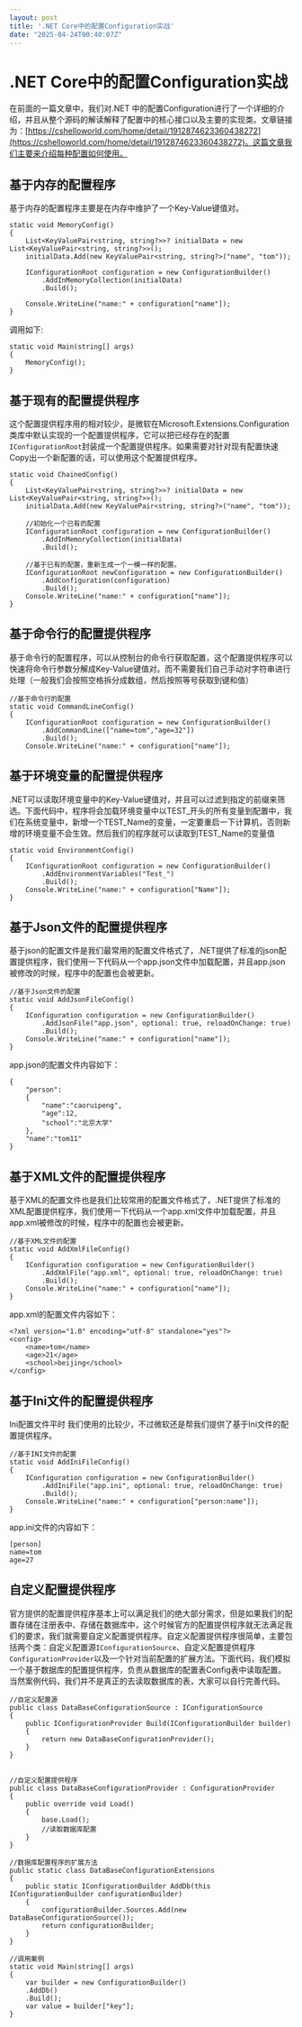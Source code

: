 ```yaml
---
layout: post
title: '.NET Core中的配置Configuration实战'
date: "2025-04-24T00:40:07Z"
---
```

.NET Core中的配置Configuration实战
============================

在前面的一篇文章中，我们对.NET 中的配置Configuration进行了一个详细的介绍，并且从整个源码的解读解释了配置中的核心接口以及主要的实现类。文章链接为：[https://cshelloworld.com/home/detail/1912874623360438272](https://cshelloworld.com/home/detail/1912874623360438272)。这篇文章我们主要来介绍每种配置如何使用。

基于内存的配置程序
---------

基于内存的配置程序主要是在内存中维护了一个Key-Value键值对。

    static void MemoryConfig()
    {
        List<KeyValuePair<string, string?>>? initialData = new List<KeyValuePair<string, string?>>();
        initialData.Add(new KeyValuePair<string, string?>("name", "tom"));
    
        IConfigurationRoot configuration = new ConfigurationBuilder()
            .AddInMemoryCollection(initialData)
            .Build();
    
        Console.WriteLine("name:" + configuration["name"]);
    }

调用如下:

    static void Main(string[] args)
    {
        MemoryConfig();
    }

基于现有的配置提供程序
-----------

这个配置提供程序用的相对较少，是微软在Microsoft.Extensions.Configuration类库中默认实现的一个配置提供程序，它可以把已经存在的配置`IConfigurationRoot`封装成一个配置提供程序。如果需要对针对现有配置快速Copy出一个新配置的话，可以使用这个配置提供程序。

    static void ChainedConfig()
    {
        List<KeyValuePair<string, string?>>? initialData = new List<KeyValuePair<string, string?>>();
        initialData.Add(new KeyValuePair<string, string?>("name", "tom"));
    
    	//初始化一个已有的配置
        IConfigurationRoot configuration = new ConfigurationBuilder()
            .AddInMemoryCollection(initialData)
            .Build();
    
    	//基于已有的配置，重新生成一个一模一样的配置。
        IConfigurationRoot newConfiguration = new ConfigurationBuilder()
            .AddConfiguration(configuration)
            .Build();
        Console.WriteLine("name:" + configuration["name"]);
    }

基于命令行的配置提供程序
------------

基于命令行的配置程序，可以从控制台的命令行获取配置，这个配置提供程序可以快速将命令行参数分解成Key-Value键值对。而不需要我们自己手动对字符串进行处理（一般我们会按照空格拆分成数组，然后按照等号获取到键和值）

    //基于命令行的配置
    static void CommandLineConfig()
    {
        IConfigurationRoot configuration = new ConfigurationBuilder()
            .AddCommandLine(["name=tom","age=32"])
            .Build();
        Console.WriteLine("name:" + configuration["name"]);

基于环境变量的配置提供程序
-------------

.NET可以读取环境变量中的Key-Value键值对，并且可以过滤到指定的前缀来筛选。下面代码中，程序将会加载环境变量中以TEST\_开头的所有变量到配置中，我们在系统变量中，新增一个TEST\_Name的变量，一定要重启一下计算机，否则新增的环境变量不会生效。然后我们的程序就可以读取到TEST\_Name的变量值

    static void EnvironmentConfig()
    {
        IConfigurationRoot configuration = new ConfigurationBuilder()
            .AddEnvironmentVariables("Test_")
            .Build();
        Console.WriteLine("name:" + configuration["Name"]);
    }

基于Json文件的配置提供程序
---------------

基于json的配置文件是我们最常用的配置文件格式了，.NET提供了标准的json配置提供程序，我们使用一下代码从一个app.json文件中加载配置，并且app.json被修改的时候，程序中的配置也会被更新。

    //基于Json文件的配置
    static void AddJsonFileConfig()
    {
        IConfiguration configuration = new ConfigurationBuilder()
            .AddJsonFile("app.json", optional: true, reloadOnChange: true)
            .Build();
        Console.WriteLine("name:" + configuration["name"]);
    }

app.json的配置文件内容如下：

    {
    	"person":
    	{
    		"name":"caoruipeng",
    		"age":12,
    		"school":"北京大学"
    	},
    	"name":"tom11"
    }

基于XML文件的配置提供程序
--------------

基于XML的配置文件也是我们比较常用的配置文件格式了，.NET提供了标准的XML配置提供程序，我们使用一下代码从一个app.xml文件中加载配置，并且app.xml被修改的时候，程序中的配置也会被更新。

    //基于XML文件的配置
    static void AddXmlFileConfig()
    {
        IConfiguration configuration = new ConfigurationBuilder()
            .AddXmlFile("app.xml", optional: true, reloadOnChange: true)
            .Build();
        Console.WriteLine("name:" + configuration["name"]);
    }

app.xml的配置文件内容如下：

    <?xml version="1.0" encoding="utf-8" standalone="yes"?>
    <config>
    	<name>tom</name>
    	<age>21</age>
    	<school>beijing</school>
    </config>

基于Ini文件的配置提供程序
--------------

Ini配置文件平时 我们使用的比较少，不过微软还是帮我们提供了基于Ini文件的配置提供程序。

    //基于INI文件的配置
    static void AddIniFileConfig()
    {
        IConfiguration configuration = new ConfigurationBuilder()
            .AddIniFile("app.ini", optional: true, reloadOnChange: true)
            .Build();
        Console.WriteLine("name:" + configuration["person:name"]);
    }

app.ini文件的内容如下：

    [person]
    name=tom
    age=27

自定义配置提供程序
---------

官方提供的配置提供程序基本上可以满足我们的绝大部分需求，但是如果我们的配置存储在注册表中、存储在数据库中，这个时候官方的配置提供程序就无法满足我们的要求，我们就需要自定义配置提供程序。自定义配置提供程序很简单，主要包括两个类：自定义配置源`IConfigurationSource`、自定义配置提供程序`ConfigurationProvider`以及一个针对当前配置的扩展方法。下面代码，我们模拟一个基于数据库的配置提供程序，负责从数据库的配置表Config表中读取配置。当然案例代码，我们并不是真正的去读取数据库的表，大家可以自行完善代码。

    //自定义配置源
    public class DataBaseConfigurationSource : IConfigurationSource
    {
        public IConfigurationProvider Build(IConfigurationBuilder builder)
        {
            return new DataBaseConfigurationProvider();
        }
    }
    
    
    //自定义配置提供程序
    public class DataBaseConfigurationProvider : ConfigurationProvider
    {
        public override void Load()
        {
            base.Load();
            //读取数据库配置
        }
    }
    
    //数据库配置程序的扩展方法
    public static class DataBaseConfigurationExtensions
    {
        public static IConfigurationBuilder AddDb(this IConfigurationBuilder configurationBuilder)
        {
            configurationBuilder.Sources.Add(new DataBaseConfigurationSource());
            return configurationBuilder;
        }
    }
    
    //调用案例
    static void Main(string[] args)
    {
        var builder = new ConfigurationBuilder()
        .AddDb()
        .Build();
        var value = builder["key"];
    }